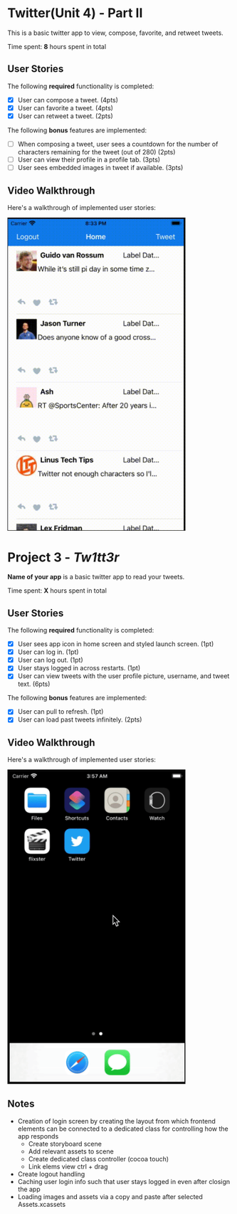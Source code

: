 # Twitter(Unit 4) - Part II

This is a basic twitter app to view, compose, favorite, and retweet tweets.

Time spent: **8** hours spent in total

## User Stories

The following **required** functionality is completed:

- [x] User can compose a tweet. (4pts)
- [x] User can favorite a tweet. (4pts)
- [x] User can retweet a tweet. (2pts)

The following **bonus** features are implemented:

- [ ] When composing a tweet, user sees a countdown for the number of characters remaining for the tweet (out of 280) (2pts)
- [ ] User can view their profile in a profile tab. (3pts)
- [ ] User sees embedded images in tweet if available. (3pts)

## Video Walkthrough

Here's a walkthrough of implemented user stories:

<img src=
https://github.com/henrylao/Tw1tt3r-IOS/blob/master/docs/AMDcDTN5tp.gif
width=400><br>

# Project 3 - *Tw1tt3r*

**Name of your app** is a basic twitter app to read your tweets.

Time spent: **X** hours spent in total

## User Stories

The following **required** functionality is completed:

- [x] User sees app icon in home screen and styled launch screen. (1pt)
- [x] User can log in. (1pt)
- [x] User can log out. (1pt)
- [x] User stays logged in across restarts. (1pt)
- [x] User can view tweets with the user profile picture, username, and tweet text. (6pts)

The following **bonus** features are implemented:

- [x] User can pull to refresh. (1pt)
- [x] User can load past tweets infinitely. (2pts)

## Video Walkthrough

Here's a walkthrough of implemented user stories:

<img src=
"https://github.com/henrylao/Tw1tt3r-IOS/blob/master/docs/unit-3-demo-v2.gif"
width=400><br>

## Notes
- Creation of login screen by creating the layout from which frontend elements can be connected
to a dedicated class for controlling how the app responds
    - Create storyboard scene
    - Add relevant assets to scene
    - Create dedicated class controller (cocoa touch)
    - Link elems view ctrl + drag
- Create logout handling
- Caching user login info such that user stays logged in even after closign the app
- Loading images and assets via a copy and paste after selected Assets.xcassets
